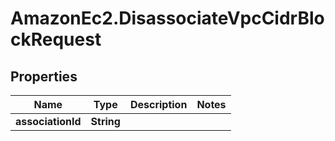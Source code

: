 # AmazonEc2.DisassociateVpcCidrBlockRequest

## Properties

Name | Type | Description | Notes
------------ | ------------- | ------------- | -------------
**associationId** | **String** |  | 


